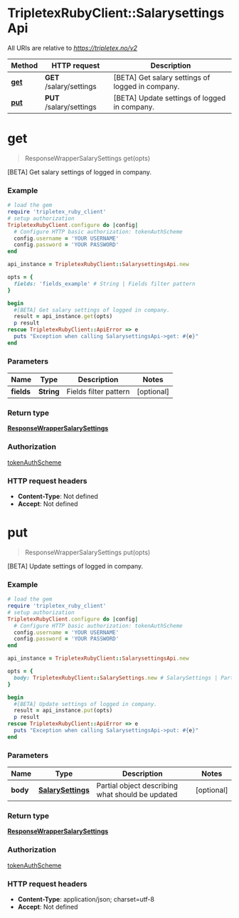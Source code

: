 # TripletexRubyClient::SalarysettingsApi

All URIs are relative to *https://tripletex.no/v2*

Method | HTTP request | Description
------------- | ------------- | -------------
[**get**](SalarysettingsApi.md#get) | **GET** /salary/settings | [BETA] Get salary settings of logged in company.
[**put**](SalarysettingsApi.md#put) | **PUT** /salary/settings | [BETA] Update settings of logged in company.


# **get**
> ResponseWrapperSalarySettings get(opts)

[BETA] Get salary settings of logged in company.



### Example
```ruby
# load the gem
require 'tripletex_ruby_client'
# setup authorization
TripletexRubyClient.configure do |config|
  # Configure HTTP basic authorization: tokenAuthScheme
  config.username = 'YOUR USERNAME'
  config.password = 'YOUR PASSWORD'
end

api_instance = TripletexRubyClient::SalarysettingsApi.new

opts = { 
  fields: 'fields_example' # String | Fields filter pattern
}

begin
  #[BETA] Get salary settings of logged in company.
  result = api_instance.get(opts)
  p result
rescue TripletexRubyClient::ApiError => e
  puts "Exception when calling SalarysettingsApi->get: #{e}"
end
```

### Parameters

Name | Type | Description  | Notes
------------- | ------------- | ------------- | -------------
 **fields** | **String**| Fields filter pattern | [optional] 

### Return type

[**ResponseWrapperSalarySettings**](ResponseWrapperSalarySettings.md)

### Authorization

[tokenAuthScheme](../README.md#tokenAuthScheme)

### HTTP request headers

 - **Content-Type**: Not defined
 - **Accept**: Not defined



# **put**
> ResponseWrapperSalarySettings put(opts)

[BETA] Update settings of logged in company.



### Example
```ruby
# load the gem
require 'tripletex_ruby_client'
# setup authorization
TripletexRubyClient.configure do |config|
  # Configure HTTP basic authorization: tokenAuthScheme
  config.username = 'YOUR USERNAME'
  config.password = 'YOUR PASSWORD'
end

api_instance = TripletexRubyClient::SalarysettingsApi.new

opts = { 
  body: TripletexRubyClient::SalarySettings.new # SalarySettings | Partial object describing what should be updated
}

begin
  #[BETA] Update settings of logged in company.
  result = api_instance.put(opts)
  p result
rescue TripletexRubyClient::ApiError => e
  puts "Exception when calling SalarysettingsApi->put: #{e}"
end
```

### Parameters

Name | Type | Description  | Notes
------------- | ------------- | ------------- | -------------
 **body** | [**SalarySettings**](SalarySettings.md)| Partial object describing what should be updated | [optional] 

### Return type

[**ResponseWrapperSalarySettings**](ResponseWrapperSalarySettings.md)

### Authorization

[tokenAuthScheme](../README.md#tokenAuthScheme)

### HTTP request headers

 - **Content-Type**: application/json; charset=utf-8
 - **Accept**: Not defined



